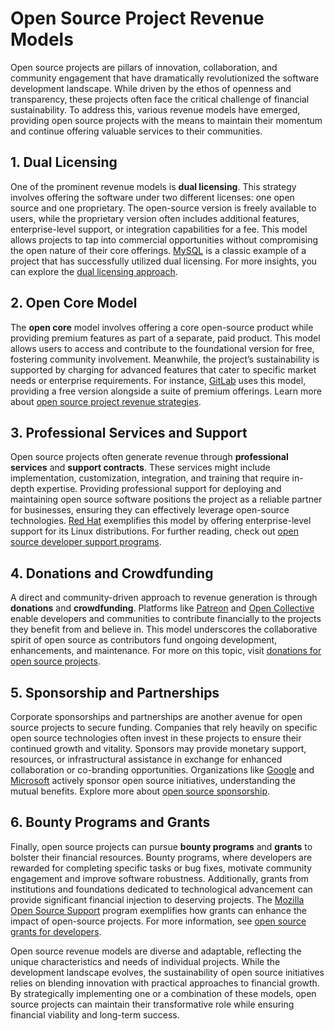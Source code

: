 # Open Source Project Revenue Models

Open source projects are pillars of innovation, collaboration, and community engagement that have dramatically revolutionized the software development landscape. While driven by the ethos of openness and transparency, these projects often face the critical challenge of financial sustainability. To address this, various revenue models have emerged, providing open source projects with the means to maintain their momentum and continue offering valuable services to their communities.

## 1. **Dual Licensing**

One of the prominent revenue models is **dual licensing**. This strategy involves offering the software under two different licenses: one open source and one proprietary. The open-source version is freely available to users, while the proprietary version often includes additional features, enterprise-level support, or integration capabilities for a fee. This model allows projects to tap into commercial opportunities without compromising the open nature of their core offerings. [MySQL](https://www.mysql.com/) is a classic example of a project that has successfully utilized dual licensing. For more insights, you can explore the [dual licensing approach](https://www.license-token.com/wiki/dual-licensing-approach).

## 2. **Open Core Model**

The **open core** model involves offering a core open-source product while providing premium features as part of a separate, paid product. This model allows users to access and contribute to the foundational version for free, fostering community involvement. Meanwhile, the project’s sustainability is supported by charging for advanced features that cater to specific market needs or enterprise requirements. For instance, [GitLab](https://about.gitlab.com/) uses this model, providing a free version alongside a suite of premium offerings. Learn more about [open source project revenue strategies](https://www.license-token.com/wiki/open-source-project-revenue-strategies).

## 3. **Professional Services and Support**

Open source projects often generate revenue through **professional services** and **support contracts**. These services might include implementation, customization, integration, and training that require in-depth expertise. Providing professional support for deploying and maintaining open source software positions the project as a reliable partner for businesses, ensuring they can effectively leverage open-source technologies. [Red Hat](https://www.redhat.com/) exemplifies this model by offering enterprise-level support for its Linux distributions. For further reading, check out [open source developer support programs](https://www.license-token.com/wiki/open-source-developer-support-programs).

## 4. **Donations and Crowdfunding**

A direct and community-driven approach to revenue generation is through **donations** and **crowdfunding**. Platforms like [Patreon](https://www.patreon.com/) and [Open Collective](https://opencollective.com/) enable developers and communities to contribute financially to the projects they benefit from and believe in. This model underscores the collaborative spirit of open source as contributors fund ongoing development, enhancements, and maintenance. For more on this topic, visit [donations for open source projects](https://www.license-token.com/wiki/donations-for-open-source-projects).

## 5. **Sponsorship and Partnerships**

Corporate sponsorships and partnerships are another avenue for open source projects to secure funding. Companies that rely heavily on specific open source technologies often invest in these projects to ensure their continued growth and vitality. Sponsors may provide monetary support, resources, or infrastructural assistance in exchange for enhanced collaboration or co-branding opportunities. Organizations like [Google](https://opensource.google/) and [Microsoft](https://opensource.microsoft.com/) actively sponsor open source initiatives, understanding the mutual benefits. Explore more about [open source sponsorship](https://www.license-token.com/wiki/open-source-sponsorship).

## 6. **Bounty Programs and Grants**

Finally, open source projects can pursue **bounty programs** and **grants** to bolster their financial resources. Bounty programs, where developers are rewarded for completing specific tasks or bug fixes, motivate community engagement and improve software robustness. Additionally, grants from institutions and foundations dedicated to technological advancement can provide significant financial injection to deserving projects. The [Mozilla Open Source Support](https://www.mozilla.org/en-US/moss/) program exemplifies how grants can enhance the impact of open-source projects. For more information, see [open source grants for developers](https://www.license-token.com/wiki/open-source-grants-for-developers).

Open source revenue models are diverse and adaptable, reflecting the unique characteristics and needs of individual projects. While the development landscape evolves, the sustainability of open source initiatives relies on blending innovation with practical approaches to financial growth. By strategically implementing one or a combination of these models, open source projects can maintain their transformative role while ensuring financial viability and long-term success.